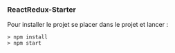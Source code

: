 ### ReactRedux-Starter ###

Pour installer le projet se placer dans le projet et lancer : 

```
> npm install
> npm start
```


